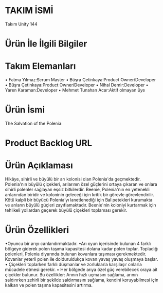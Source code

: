 # TAKIM İSMİ
Takım Unity 144
# Ürün İle İlgili Bilgiler
# Takım Elemanları
• Fatma Yılmaz:Scrum Master • Büşra Çetinkaya:Product Owner/Developer
 • Büşra Çetinkaya:Product Owner/Developer
   • Nihal Demir:Developer
    • Yaren Karaman:Developer
      • Mehmet Tunahan Acar:Aktif olmayan üye
# Ürün İsmi
The Salvation of the Polenia
# Product Backlog URL

# Ürün Açıklaması
Hikâye, sihirli ve büyülü bir arı kolonisi olan Polenia'da geçmektedir. Polenia'nın büyülü çiçekleri, arılarının özel güçlerini ortaya çıkaran ve onlara sihirli polenler sağlayan eşsiz bitkilerdir. 
Beenie, Polenia'nın en yetenekli arılarından biridir ve koloninin geleceği için kritik bir görevle görevlendirilir. Kötü kalpli bir büyücü Polenia’yı lanetlenediği için Bal petekleri kurumakta ve arıların büyülü güçleri zayıflamaktadır. Beenie'nin koloniyi kurtarmak için tehlikeli yollardan geçerek büyülü çiçekleri toplaması gerekir.
# Ürün Özellikleri
•Oyuncu bir arıyı canlandırmaktadır.
•Arı oyun içerisinde bulunan 4 farklı bölgeye giderek polen taşıma kapasitesi dolana kadar polen toplar. Topladığı polenleri, Polenia diyarında bulunan kovanlara taşıması gerekmektedir. Kovanlar yeterli polen ile dolduruldukça kovan yavaş yavaş oluşmaya başlar.
• Çiçekleri toplarken farklı düşmanlar ve zorluklarla karşılaşır onlarla mücadele etmesi gerekir.
• Her bölgede arıya özel güç verebilecek oraya ait çiçekler bulunur. Bu özellikler: Arının hızlı uçmasını sağlama, arının saldırırken zehirli bir şekilde saldırmasını sağlama, kendini koruyabilmesi için kalkan ve polen taşıma kapasitesini artırma.
